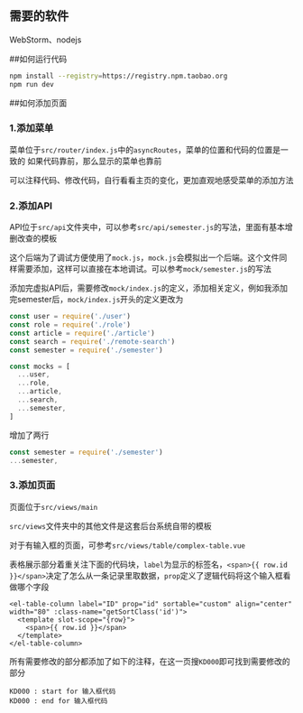 
## 需要的软件

WebStorm、nodejs

##如何运行代码
```bash
npm install --registry=https://registry.npm.taobao.org
npm run dev
```

##如何添加页面

### 1.添加菜单

菜单位于`src/router/index.js`中的`asyncRoutes`，菜单的位置和代码的位置是一致的
如果代码靠前，那么显示的菜单也靠前

可以注释代码、修改代码，自行看看主页的变化，更加直观地感受菜单的添加方法


### 2.添加API

API位于`src/api`文件夹中，可以参考`src/api/semester.js`的写法，里面有基本增删改查的模板

这个后端为了调试方便使用了`mock.js`，`mock.js`会模拟出一个后端。这个文件同样需要添加，这样可以直接在本地调试。可以参考`mock/semester.js`的写法

添加完虚拟API后，需要修改`mock/index.js`的定义，添加相关定义，例如我添加完semester后，`mock/index.js`开头的定义更改为

```js
const user = require('./user')
const role = require('./role')
const article = require('./article')
const search = require('./remote-search')
const semester = require('./semester')

const mocks = [
  ...user,
  ...role,
  ...article,
  ...search,
  ...semester,
]
```

增加了两行
```js
const semester = require('./semester')
...semester,
```

### 3.添加页面

页面位于`src/views/main`

`src/views`文件夹中的其他文件是这套后台系统自带的模板

对于有输入框的页面，可参考`src/views/table/complex-table.vue`

表格展示部分着重关注下面的代码块，`label`为显示的标签名，`<span>{{ row.id }}</span>`决定了怎么从一条记录里取数据，`prop`定义了逻辑代码将这个输入框看做哪个字段

```angular2html
<el-table-column label="ID" prop="id" sortable="custom" align="center" width="80" :class-name="getSortClass('id')">
  <template slot-scope="{row}">
    <span>{{ row.id }}</span>
  </template>
</el-table-column>
```

所有需要修改的部分都添加了如下的注释，在这一页搜`KD000`即可找到需要修改的部分

```angular2html
KD000 : start for 输入框代码
KD000 : end for 输入框代码
```
